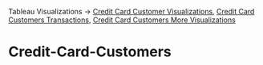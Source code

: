 Tableau Visualizations -> [Credit Card Customer Visualizations](https://public.tableau.com/views/CreditCardCustomersAllVisualizations/MainDashboard1?:language=en-US&:display_count=n&:origin=viz_share_link), [Credit Card Customers Transactions](https://public.tableau.com/views/CreditCardCustomersTransactions/TransactionsDashboard2?:language=en-US&:display_count=n&:origin=viz_share_link), [Credit Card Customers More Visualizations](https://public.tableau.com/views/CreditCardCustomersMoreVisualizations/MoreVisualizations3-?:language=en-US&:display_count=n&:origin=viz_share_link)


# Credit-Card-Customers
